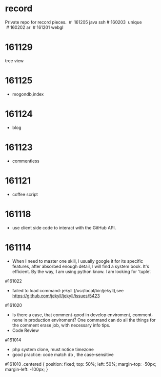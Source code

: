 # record
Private repo for record pieces.
 #  161205
 java ssh
# 160203
 unique
 # 160202
 ar
 # 161201
 webgl
# 161129
tree view




# 161125
- mogondb,index

# 161124
- blog

# 161123
- commentless

# 161121
- coffee script

# 161118
- use client side code to interact with the GitHub API.

# 161114
- When I need to master one skill, I usually google it for its specific features, after absorbed enough detail, I will find a system book. It's efficient. By the way, I am using python know. I am looking for 'tuple'.


#161022
-  failed to load command: jekyll (/usr/local/bin/jekyll),see https://github.com/jekyll/jekyll/issues/5423

#161020
- Is there a case, that comment-good in develop enviroment, comment-none in production enviroment? One command can do all the things for the comment erase job, with necessary info tips.
- Code Review

#161014
- php system clone, must notice timezone
- good practice: code match db , the case-sensitive 

#161010
    .centered {
      position: fixed;
      top: 50%;
      left: 50%;
      margin-top: -50px;
      margin-left: -100px;
    }
